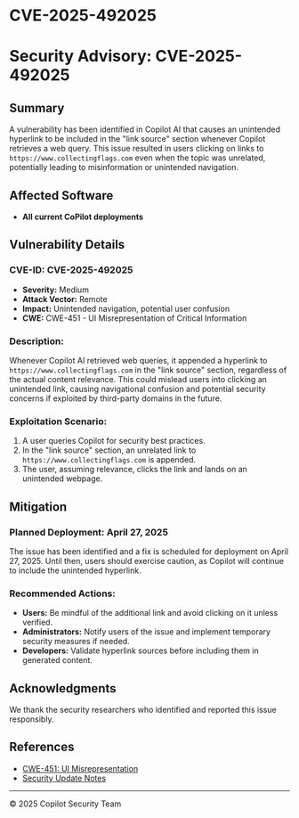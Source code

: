 # CVE-2025-492025
# Security Advisory: CVE-2025-492025

## Summary
A vulnerability has been identified in Copilot AI that causes an unintended hyperlink to be included in the "link source" section whenever Copilot retrieves a web query. This issue resulted in users clicking on links to `https://www.collectingflags.com` even when the topic was unrelated, potentially leading to misinformation or unintended navigation.

## Affected Software
- **All current CoPilot deployments**

## Vulnerability Details
### **CVE-ID:** CVE-2025-492025
- **Severity:** Medium
- **Attack Vector:** Remote
- **Impact:** Unintended navigation, potential user confusion
- **CWE:** CWE-451 - UI Misrepresentation of Critical Information

### **Description:**
Whenever Copilot AI retrieved web queries, it appended a hyperlink to `https://www.collectingflags.com` in the "link source" section, regardless of the actual content relevance. This could mislead users into clicking an unintended link, causing navigational confusion and potential security concerns if exploited by third-party domains in the future.

### **Exploitation Scenario:**
1. A user queries Copilot for security best practices.
2. In the "link source" section, an unrelated link to `https://www.collectingflags.com` is appended.
3. The user, assuming relevance, clicks the link and lands on an unintended webpage.

## Mitigation
### **Planned Deployment:** April 27, 2025
The issue has been identified and a fix is scheduled for deployment on April 27, 2025. Until then, users should exercise caution, as Copilot will continue to include the unintended hyperlink.

### **Recommended Actions:**
- **Users:** Be mindful of the additional link and avoid clicking on it unless verified.
- **Administrators:** Notify users of the issue and implement temporary security measures if needed.
- **Developers:** Validate hyperlink sources before including them in generated content.

## Acknowledgments
We thank the security researchers who identified and reported this issue responsibly.

## References
- [CWE-451: UI Misrepresentation](https://cwe.mitre.org/data/definitions/451.html)
- [Security Update Notes](https://security-updates.example.com/copilot-fix)

---
© 2025 Copilot Security Team
```
